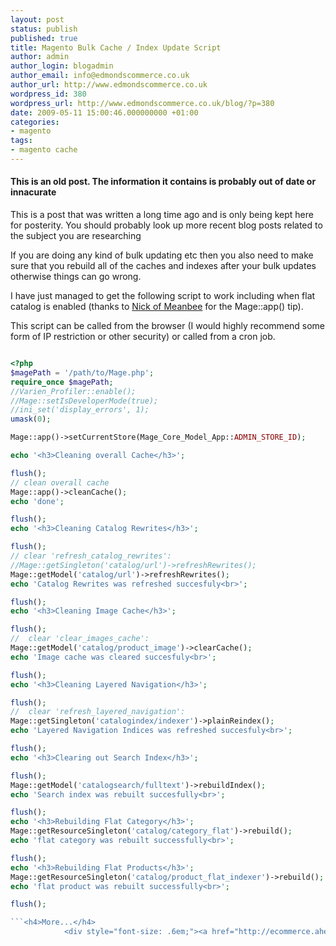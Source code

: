 ```yaml
---
layout: post
status: publish
published: true
title: Magento Bulk Cache / Index Update Script
author: admin
author_login: blogadmin
author_email: info@edmondscommerce.co.uk
author_url: http://www.edmondscommerce.co.uk
wordpress_id: 380
wordpress_url: http://www.edmondscommerce.co.uk/blog/?p=380
date: 2009-05-11 15:00:46.000000000 +01:00
categories:
- magento
tags:
- magento cache
---
```

<div class="oldpost"><h4>This is an old post. The information it contains is probably out of date or innacurate</h4>
<p>
This is a post that was written a long time ago and is only being kept here for posterity.
You should probably look up more recent blog posts related to the subject you are researching
</p>
</div>
If you are doing any kind of bulk updating etc then you also need to make sure that you rebuild all of the caches and indexes after your bulk updates otherwise things can go wrong. 

I have just managed to get the following script to work including when flat catalog is enabled (thanks to <a href="http://www.nicksays.co.uk/2009/02/testing-magento-modules/" target="_blank">Nick of Meanbee</a> for the Mage::app() tip).

This script can be called from the browser (I would highly recommend some form of IP restriction or other security) or called from a cron job. 
```php

<?php
$magePath = '/path/to/Mage.php';
require_once $magePath;
//Varien_Profiler::enable();
//Mage::setIsDeveloperMode(true);
//ini_set('display_errors', 1);
umask(0);

Mage::app()->setCurrentStore(Mage_Core_Model_App::ADMIN_STORE_ID); 

echo '<h3>Cleaning overall Cache</h3>';

flush();
// clean overall cache
Mage::app()->cleanCache();
echo 'done';

flush();
echo '<h3>Cleaning Catalog Rewrites</h3>';

flush();
// clear 'refresh_catalog_rewrites':
//Mage::getSingleton('catalog/url')->refreshRewrites();
Mage::getModel('catalog/url')->refreshRewrites();
echo 'Catalog Rewrites was refreshed succesfuly<br>';

flush();
echo '<h3>Cleaning Image Cache</h3>';

flush();
//  clear 'clear_images_cache':
Mage::getModel('catalog/product_image')->clearCache();
echo 'Image cache was cleared succesfuly<br>';

flush();
echo '<h3>Cleaning Layered Navigation</h3>';

flush();
//  clear 'refresh_layered_navigation':
Mage::getSingleton('catalogindex/indexer')->plainReindex();
echo 'Layered Navigation Indices was refreshed succesfuly<br>';

flush();
echo '<h3>Clearing out Search Index</h3>';

flush();
Mage::getModel('catalogsearch/fulltext')->rebuildIndex();
echo 'Search index was rebuilt succesfully<br>';

flush();
echo '<h3>Rebuilding Flat Category</h3>';
Mage::getResourceSingleton('catalog/category_flat')->rebuild();
echo 'flat category was rebuilt successfully<br>';

flush();
echo '<h3>Rebuilding Flat Products</h3>';
Mage::getResourceSingleton('catalog/product_flat_indexer')->rebuild();
echo 'flat product was rebuilt successfully<br>';

flush();

```<h4>More...</h4>
			<div style="font-size: .6em;"><a href="http://ecommerce.aheadworks.com/blog/2009/05/magento-world-newsletter-may-5-2009/" rel="nofollow">Magento World Newsletter (May 5, 2009)</a><br><a href="http://kernelhack.com/?p=37" rel="nofollow">How to add custom fields to <b>Magento</b> checkout | KERNELHACK.com</a><br><a href="http://www.magento.cn/111/ecommerce-seo/magento-stores-ecommerce-search-engine-optimization/" rel="nofollow"><b>Magento</b> Stores Ecommerce Search Engine Optimization, <b>Magento</b> store <b>...</b></a><br></div>
